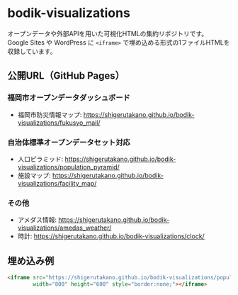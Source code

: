 # bodik-visualizations

オープンデータや外部APIを用いた可視化HTMLの集約リポジトリです。  
Google Sites や WordPress に `<iframe>` で埋め込める形式の1ファイルHTMLを収録しています。

## 公開URL（GitHub Pages）
### 福岡市オープンデータダッシュボード
- 福岡市防災情報マップ: https://shigerutakano.github.io/bodik-visualizations/fukusyo_mail/
### 自治体標準オープンデータセット対応
- 人口ピラミッド: https://shigerutakano.github.io/bodik-visualizations/population_pyramid/
- 施設マップ: https://shigerutakano.github.io/bodik-visualizations/facility_map/
### その他
- アメダス情報: https://shigerutakano.github.io/bodik-visualizations/amedas_weather/
- 時計: https://shigerutakano.github.io/bodik-visualizations/clock/

## 埋め込み例
```html
<iframe src="https://shigerutakano.github.io/bodik-visualizations/population_pyramid/"
        width="800" height="600" style="border:none;"></iframe>
